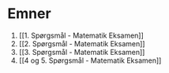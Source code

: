 # Emner
1. [[1. Spørgsmål - Matematik Eksamen]]
2. [[2. Spørgsmål - Matematik Eksamen]]
3. [[3. Spørgsmål - Matematik Eksamen]]
4. [[4 og 5. Spørgsmål - Matematik Eksamen]]
